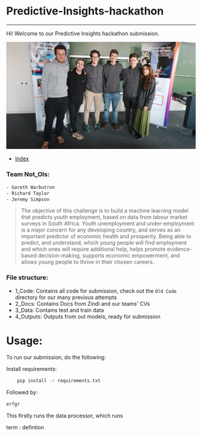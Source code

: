 # Predictive-Insights-hackathon

***

Hi! Welcome to our Predictive Insights hackathon submission. 

![Team Photo](teamphoto.jpeg)

 - [Index](#Usage:)

### Team Not_Ols:

    - Gareth Warbutron
    - Richard Taylor
    - Jeremy Simpson 

> The objective of this challenge is to build a machine learning model that predicts youth employment, based on data from labour market surveys in South Africa. Youth unemployment and under-employment is a major concern for any developing country, and serves as an important predictor of economic health and prosperity. Being able to predict, and understand, which young people will find employment and which ones will require additional help, helps promote evidence-based decision-making, supports economic empowerment, and allows young people to thrive in their chosen careers.

### File structure:

- 1_Code:     Contains all code for submission, check out the `Old Code` directory for our many previous attempts
- 2_Docs:     Contains Docs from Zindi and our teams' CVs
- 3_Data:     Contains test and train data
- 4_Outputs:  Outputs from out models, ready for submission

# Usage:

To run our submission, do the following: 

Install requirements:
```bash
    pip install -r requirements.txt
```

Followed by:
```bash
erfgr
```
This firstly runs the data processor, which runs




term
 : defintion

